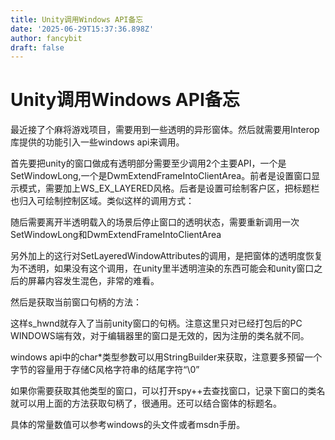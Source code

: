```yaml
---
title: Unity调用Windows API备忘
date: '2025-06-29T15:37:36.898Z'
author: fancybit
draft: false
---
```

<div class="header"><h1 class="single-title animate__animated animate__pulse animate__faster">Unity调用Windows API备忘</h1></div>

<div class="content" id="content"><p>最近接了个麻将游戏项目，需要用到一些透明的异形窗体。然后就需要用Interop库提供的功能引入一些windows api来调用。</p><p>首先要把unity的窗口做成有透明部分需要至少调用2个主要API，一个是SetWindowLong,一个是DwmExtendFrameIntoClientArea。前者是设置窗口显示模式，需要加上WS_EX_LAYERED风格。后者是设置可绘制客户区，把标题栏也归入可绘制控制区域。类似这样的调用方式：</p><!-- raw HTML omitted --><!-- raw HTML omitted --><p>随后需要离开半透明载入的场景后停止窗口的透明状态，需要重新调用一次SetWindowLong和DwmExtendFrameIntoClientArea</p><!-- raw HTML omitted --><!-- raw HTML omitted --><p>另外加上的这行对SetLayeredWindowAttributes的调用，是把窗体的透明度恢复为不透明，如果没有这个调用，在unity里半透明渲染的东西可能会和unity窗口之后的屏幕内容发生混色，非常的难看。</p><p>然后是获取当前窗口句柄的方法：</p><!-- raw HTML omitted --><!-- raw HTML omitted --><p>这样s_hwnd就存入了当前unity窗口的句柄。注意这里只对已经打包后的PC WINDOWS端有效，对于编辑器里的窗口是无效的，因为注册的类名就不同。</p><p>windows api中的char*类型参数可以用StringBuilder来获取，注意要多预留一个字节的容量用于存储C风格字符串的结尾字符“\0”</p><p>如果你需要获取其他类型的窗口，可以打开spy++去查找窗口，记录下窗口的类名就可以用上面的方法获取句柄了，很通用。还可以结合窗体的标题名。</p><p>具体的常量数值可以参考windows的头文件或者msdn手册。</p><!-- raw HTML omitted --></div>

